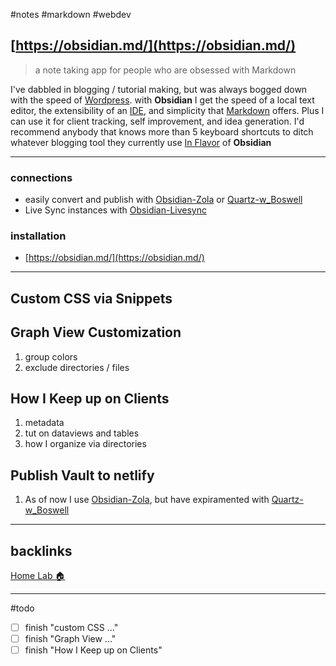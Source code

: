 #notes #markdown #webdev

## [https://obsidian.md/](https://obsidian.md/)
> a note taking app for people who are obsessed with Markdown 


I've dabbled in blogging / tutorial making, but was always bogged down with the speed of [Wordpress](Home%20Lab%20🏠/Wordpress.md). with **Obsidian** I get the speed of a local text editor, the extensibility of an [IDE](https://social.technet.microsoft.com/wiki/contents/articles/29057.the-small-basic-environment-ide.aspx), and simplicity that [Markdown](https://daringfireball.net/projects/markdown/) offers. Plus I can use it for client tracking, self improvement, and idea generation. I'd recommend anybody that knows more than 5 keyboard shortcuts to ditch whatever blogging tool they currently use [In Flavor](📁shower_thoughts/In%20Flavor.md) of **Obsidian**

---
### connections
- easily convert and publish with [Obsidian-Zola](tutorials/Obsidian-Zola.md) or [Quartz-w_Boswell](tutorials/Quartz-w_Boswell.md) 
- Live Sync instances with [Obsidian-Livesync](📁developer/Obsidian-Livesync.md)

### installation
- [https://obsidian.md/](https://obsidian.md/)

---
## Custom CSS via Snippets

## Graph View Customization
1. group colors
2. exclude directories / files

## How I Keep up on Clients
1. metadata
2. tut on dataviews and tables
3. how I organize via directories

## Publish Vault to netlify
1. As of now I use [Obsidian-Zola](../tutorials/Obsidian-Zola.md), but have expiramented with [Quartz-w_Boswell](../tutorials/Quartz-w_Boswell.md)

---
## backlinks
[Home Lab 🏠](📁developer/Home%20Lab%20🏠/Home%20Lab%20🏠.md)

---
#todo 
- [ ] finish "custom CSS ..."
- [ ] finish "Graph View ..."
- [ ] finish "How I Keep up on Clients"